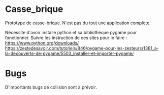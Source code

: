 # Casse_brique
Prototype de casse-brique. N'est pas du tout une application complète.

Nécessite d'avoir installé python et sa bibliothèque pygame pour fonctionner. Suivre les instruction de ces sites pour le faire :
https://www.python.org/downloads/
https://zestedesavoir.com/tutoriels/846/pygame-pour-les-zesteurs/1381_a-la-decouverte-de-pygame/5503_installer-et-importer-pygame/

# Bugs
D'importants bugs de collision sont à prévoir.
